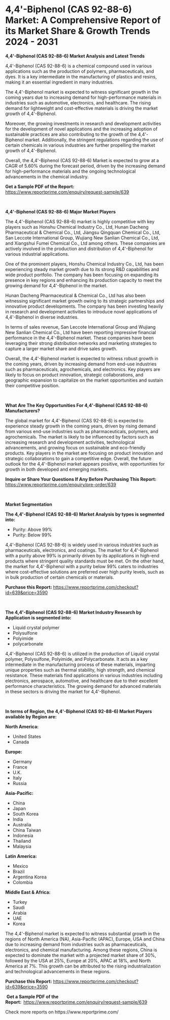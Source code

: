<p><h1>4,4'-Biphenol (CAS 92-88-6) Market: A Comprehensive Report of its Market Share & Growth Trends 2024 - 2031</h1></p><p><strong>4,4'-Biphenol (CAS 92-88-6) Market Analysis and Latest Trends</strong></p>
<p><p>4,4'-Biphenol (CAS 92-88-6) is a chemical compound used in various applications such as the production of polymers, pharmaceuticals, and dyes. It is a key intermediate in the manufacturing of plastics and resins, making it an essential ingredient in many industries.</p><p>The 4,4'-Biphenol market is expected to witness significant growth in the coming years due to increasing demand for high-performance materials in industries such as automotive, electronics, and healthcare. The rising demand for lightweight and cost-effective materials is driving the market growth of 4,4'-Biphenol.</p><p>Moreover, the growing investments in research and development activities for the development of novel applications and the increasing adoption of sustainable practices are also contributing to the growth of the 4,4'-Biphenol market. Additionally, the stringent regulations regarding the use of certain chemicals in various industries are further propelling the market growth of 4,4'-Biphenol.</p><p>Overall, the 4,4'-Biphenol (CAS 92-88-6) Market is expected to grow at a CAGR of 5.60% during the forecast period, driven by the increasing demand for high-performance materials and the ongoing technological advancements in the chemical industry.</p></p>
<p><strong>Get a Sample PDF of the Report:&nbsp;</strong> <a href="https://www.reportprime.com/enquiry/request-sample/639">https://www.reportprime.com/enquiry/request-sample/639</a></p>
<p>&nbsp;</p>
<p><strong>4,4'-Biphenol (CAS 92-88-6) Major Market Players</strong></p>
<p><p>The 4,4'-Biphenol (CAS 92-88-6) market is highly competitive with key players such as Honshu Chemical Industry Co., Ltd, Hunan Dacheng Pharmaceutical & Chemical Co., Ltd, Jiangsu Qingquan Chemical Co., Ltd, San Leccote International Group, Wujiang New Sanlian Chemical Co., Ltd, and Xiangshui Fumei Chemical Co., Ltd among others. These companies are actively involved in the production and distribution of 4,4'-Biphenol for various industrial applications.</p><p>One of the prominent players, Honshu Chemical Industry Co., Ltd, has been experiencing steady market growth due to its strong R&D capabilities and wide product portfolio. The company has been focusing on expanding its presence in key regions and enhancing its production capacity to meet the growing demand for 4,4'-Biphenol in the market.</p><p>Hunan Dacheng Pharmaceutical & Chemical Co., Ltd has also been witnessing significant market growth owing to its strategic partnerships and innovative product developments. The company has been investing heavily in research and development activities to introduce novel applications of 4,4'-Biphenol in diverse industries.</p><p>In terms of sales revenue, San Leccote International Group and Wujiang New Sanlian Chemical Co., Ltd have been reporting impressive financial performance in the 4,4'-Biphenol market. These companies have been leveraging their strong distribution networks and marketing strategies to capture a larger market share and drive sales growth.</p><p>Overall, the 4,4'-Biphenol market is expected to witness robust growth in the coming years, driven by increasing demand from end-use industries such as pharmaceuticals, agrochemicals, and electronics. Key players are likely to focus on product innovation, strategic collaborations, and geographic expansion to capitalize on the market opportunities and sustain their competitive position.</p></p>
<p>&nbsp;</p>
<p><strong>What Are The Key Opportunities For 4,4'-Biphenol (CAS 92-88-6) Manufacturers?</strong></p>
<p><p>The global market for 4,4'-Biphenol (CAS 92-88-6) is expected to experience steady growth in the coming years, driven by rising demand from various end-use industries such as pharmaceuticals, polymers, and agrochemicals. The market is likely to be influenced by factors such as increasing research and development activities, technological advancements, and growing focus on sustainable and eco-friendly products. Key players in the market are focusing on product innovation and strategic collaborations to gain a competitive edge. Overall, the future outlook for the 4,4'-Biphenol market appears positive, with opportunities for growth in both developed and emerging markets.</p></p>
<p><strong>Inquire or Share Your Questions If Any Before Purchasing This Report:</strong> <a href="https://www.reportprime.com/enquiry/pre-order/639">https://www.reportprime.com/enquiry/pre-order/639</a></p>
<p>&nbsp;</p>
<p><strong>Market Segmentation</strong></p>
<p><strong>The 4,4'-Biphenol (CAS 92-88-6) Market Analysis by types is segmented into:</strong></p>
<p><ul><li>Purity: Above 99%</li><li>Purity: Below 99%</li></ul></p>
<p><p>4,4'-Biphenol (CAS 92-88-6) is widely used in various industries such as pharmaceuticals, electronics, and coatings. The market for 4,4'-Biphenol with a purity above 99% is primarily driven by its applications in high-end products where stringent quality standards must be met. On the other hand, the market for 4,4'-Biphenol with a purity below 99% caters to industries where cost-effective solutions are preferred over high purity levels, such as in bulk production of certain chemicals or materials.</p></p>
<p><strong>Purchase this Report:&nbsp;</strong><a href="https://www.reportprime.com/checkout?id=639&price=3590">https://www.reportprime.com/checkout?id=639&price=3590</a></p>
<p>&nbsp;</p>
<p><strong>The 4,4'-Biphenol (CAS 92-88-6) Market Industry Research by Application is segmented into:</strong></p>
<p><ul><li>Liquid crystal polymer</li><li>Polysulfone</li><li>Polyimide</li><li>polycarbonate</li></ul></p>
<p><p>4,4'-Biphenol (CAS 92-88-6) is utilized in the production of Liquid crystal polymer, Polysulfone, Polyimide, and Polycarbonate. It acts as a key intermediate in the manufacturing process of these materials, imparting unique properties such as thermal stability, high strength, and chemical resistance. These materials find applications in various industries including electronics, aerospace, automotive, and healthcare due to their excellent performance characteristics. The growing demand for advanced materials in these sectors is driving the market for 4,4'-Biphenol.</p></p>
<p>&nbsp;</p>
<p><strong>In terms of Region, the 4,4'-Biphenol (CAS 92-88-6) Market Players available by Region are:</strong></p>
<p>
    <p> <strong> North America: </strong>
        <ul>
            <li>United States</li>
            <li>Canada</li>
        </ul>
        </p> 
    <p> <strong> Europe: </strong>
        <ul>
            <li>Germany</li>
            <li>France</li>
            <li>U.K.</li>
            <li>Italy</li>
            <li>Russia</li>
        </ul>
        </p> 
    <p> <strong> Asia-Pacific: </strong>
        <ul>
            <li>China</li>
            <li>Japan</li>
            <li>South Korea</li>
            <li>India</li>
            <li>Australia</li>
            <li>China Taiwan</li>
            <li>Indonesia</li>
            <li>Thailand</li>
            <li>Malaysia</li>
        </ul>
        </p> 
    <p> <strong> Latin America: </strong>
        <ul>
            <li>Mexico</li>
            <li>Brazil</li>
            <li>Argentina Korea</li>
            <li>Colombia</li>
        </ul>
        </p> 
    <p> <strong> Middle East & Africa: </strong>
        <ul>
            <li>Turkey</li>
            <li>Saudi</li>
            <li>Arabia</li>
            <li>UAE</li>
            <li>Korea</li>
        </ul>
    </p>
    </p>
<p><p>The 4,4'-Biphenol market is expected to witness substantial growth in the regions of North America (NA), Asia-Pacific (APAC), Europe, USA and China due to increasing demand from industries such as pharmaceuticals, electronics, and chemical manufacturing. Among these regions, China is expected to dominate the market with a projected market share of 30%, followed by the USA at 25%, Europe at 20%, APAC at 18%, and North America at 7%. This growth can be attributed to the rising industrialization and technological advancements in these regions.</p></p>
<p><strong>Purchase this Report: </strong><a href="https://www.reportprime.com/checkout?id=639&price=3590">https://www.reportprime.com/checkout?id=639&price=3590</a></p>
<p>&nbsp;<strong>Get a Sample PDF of the Report:&nbsp;&nbsp;</strong><a href="https://www.reportprime.com/enquiry/request-sample/639">https://www.reportprime.com/enquiry/request-sample/639</a></p>
<p><strong></strong></p>
<p>Check more reports on https://www.reportprime.com/</p>